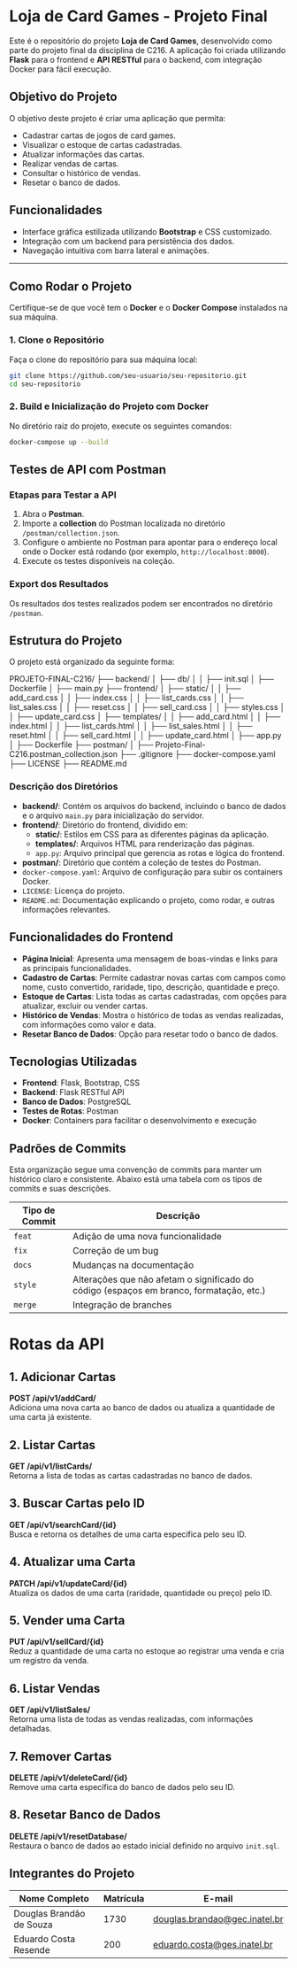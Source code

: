 # Loja de Card Games - Projeto Final

Este é o repositório do projeto **Loja de Card Games**, desenvolvido como parte do projeto final da disciplina de C216. A aplicação foi criada utilizando **Flask** para o frontend e **API RESTful** para o backend, com integração Docker para fácil execução. 

## Objetivo do Projeto

O objetivo deste projeto é criar uma aplicação que permita:
- Cadastrar cartas de jogos de card games.
- Visualizar o estoque de cartas cadastradas.
- Atualizar informações das cartas.
- Realizar vendas de cartas.
- Consultar o histórico de vendas.
- Resetar o banco de dados.

## Funcionalidades

- Interface gráfica estilizada utilizando **Bootstrap** e CSS customizado.
- Integração com um backend para persistência dos dados.
- Navegação intuitiva com barra lateral e animações.

---

## Como Rodar o Projeto

Certifique-se de que você tem o **Docker** e o **Docker Compose** instalados na sua máquina.

### 1. Clone o Repositório

Faça o clone do repositório para sua máquina local:

```bash
git clone https://github.com/seu-usuario/seu-repositorio.git
cd seu-repositorio
```

### 2. Build e Inicialização do Projeto com Docker

No diretório raiz do projeto, execute os seguintes comandos:

```bash
docker-compose up --build
```

## Testes de API com Postman

### Etapas para Testar a API

1. Abra o **Postman**.
2. Importe a **collection** do Postman localizada no diretório `/postman/collection.json`.
3. Configure o ambiente no Postman para apontar para o endereço local onde o Docker está rodando (por exemplo, `http://localhost:8000`).
4. Execute os testes disponíveis na coleção.

### Export dos Resultados

Os resultados dos testes realizados podem ser encontrados no diretório `/postman`.

## Estrutura do Projeto

O projeto está organizado da seguinte forma:

PROJETO-FINAL-C216/ ├── backend/ │ ├── db/ │ │ ├── init.sql │ ├── Dockerfile │ ├── main.py ├── frontend/ │ ├── static/ │ │ ├── add_card.css │ │ ├── index.css │ │ ├── list_cards.css │ │ ├── list_sales.css │ │ ├── reset.css │ │ ├── sell_card.css │ │ ├── styles.css │ │ ├── update_card.css │ ├── templates/ │ │ ├── add_card.html │ │ ├── index.html │ │ ├── list_cards.html │ │ ├── list_sales.html │ │ ├── reset.html │ │ ├── sell_card.html │ │ ├── update_card.html │ ├── app.py │ ├── Dockerfile ├── postman/ │ ├── Projeto-Final-C216.postman_collection.json ├── .gitignore ├── docker-compose.yaml ├── LICENSE ├── README.md

### Descrição dos Diretórios

- **backend/**: Contém os arquivos do backend, incluindo o banco de dados e o arquivo `main.py` para inicialização do servidor.
- **frontend/**: Diretório do frontend, dividido em:
  - **static/**: Estilos em CSS para as diferentes páginas da aplicação.
  - **templates/**: Arquivos HTML para renderização das páginas.
  - `app.py`: Arquivo principal que gerencia as rotas e lógica do frontend.
- **postman/**: Diretório que contém a coleção de testes do Postman.
- `docker-compose.yaml`: Arquivo de configuração para subir os containers Docker.
- `LICENSE`: Licença do projeto.
- `README.md`: Documentação explicando o projeto, como rodar, e outras informações relevantes.

## Funcionalidades do Frontend

- **Página Inicial**: Apresenta uma mensagem de boas-vindas e links para as principais funcionalidades.
- **Cadastro de Cartas**: Permite cadastrar novas cartas com campos como nome, custo convertido, raridade, tipo, descrição, quantidade e preço.
- **Estoque de Cartas**: Lista todas as cartas cadastradas, com opções para atualizar, excluir ou vender cartas.
- **Histórico de Vendas**: Mostra o histórico de todas as vendas realizadas, com informações como valor e data.
- **Resetar Banco de Dados**: Opção para resetar todo o banco de dados.

## Tecnologias Utilizadas

- **Frontend**: Flask, Bootstrap, CSS
- **Backend**: Flask RESTful API
- **Banco de Dados**: PostgreSQL
- **Testes de Rotas**: Postman
- **Docker**: Containers para facilitar o desenvolvimento e execução

## Padrões de Commits

Esta organização segue uma convenção de commits para manter um histórico claro e consistente. Abaixo está uma tabela com os tipos de commits e suas descrições.

| Tipo de Commit | Descrição                                                                           |
|-----------------|-----------------------------------------------------------------------------------|
| `feat`          | Adição de uma nova funcionalidade                                                |
| `fix`           | Correção de um bug                                                              |
| `docs`          | Mudanças na documentação                                                        |
| `style`         | Alterações que não afetam o significado do código (espaços em branco, formatação, etc.) |
| `merge`         | Integração de branches                                                          |

# Rotas da API

## 1. Adicionar Cartas
**POST /api/v1/addCard/**  
Adiciona uma nova carta ao banco de dados ou atualiza a quantidade de uma carta já existente.

## 2. Listar Cartas
**GET /api/v1/listCards/**  
Retorna a lista de todas as cartas cadastradas no banco de dados.

## 3. Buscar Cartas pelo ID
**GET /api/v1/searchCard/{id}**  
Busca e retorna os detalhes de uma carta específica pelo seu ID.

## 4. Atualizar uma Carta
**PATCH /api/v1/updateCard/{id}**  
Atualiza os dados de uma carta (raridade, quantidade ou preço) pelo ID.

## 5. Vender uma Carta
**PUT /api/v1/sellCard/{id}**  
Reduz a quantidade de uma carta no estoque ao registrar uma venda e cria um registro da venda.

## 6. Listar Vendas
**GET /api/v1/listSales/**  
Retorna uma lista de todas as vendas realizadas, com informações detalhadas.

## 7. Remover Cartas
**DELETE /api/v1/deleteCard/{id}**  
Remove uma carta específica do banco de dados pelo seu ID.

## 8. Resetar Banco de Dados
**DELETE /api/v1/resetDatabase/**  
Restaura o banco de dados ao estado inicial definido no arquivo `init.sql`.

## Integrantes do Projeto

| Nome Completo   | Matrícula  | E-mail             |
|------------------|------------|--------------------|
| Douglas Brandão de Souza   | 1730  |  douglas.brandao@gec.inatel.br |
| Eduardo Costa Resende   | 200  | eduardo.costa@ges.inatel.br  |

